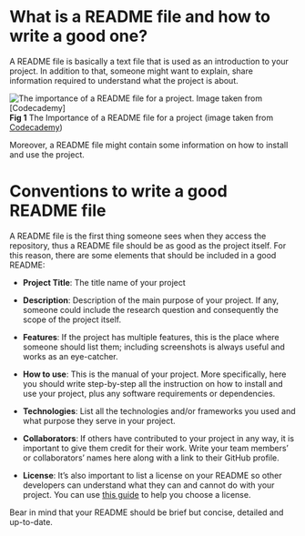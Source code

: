 <!-- #region -->
# What is a README file and how to write a good one?

A README file is basically a text file that is used as an introduction to your project. In addition to that, someone might want to explain, share information required to understand what the project is about.

![The importance of a README file for a project. Image taken from [Codecademy]](../images/github-README.svg)
**Fig 1** The Importance of a README file for a project (image taken from [Codecademy](https://www.codecademy.com/learn/learn-git/modules/github-markdown/cheatsheet))



Moreover, a README file might contain some information on how to install and use the project.

# Conventions to write a good README file
A README file is the first thing someone sees when they access the repository, thus a README file should be as good as the project itself. For this reason, there are some elements that should be included in a good README:

- **Project Title**: The title name of your project

- **Description**: Description of the main purpose of your project. If any, someone could include the research question and consequently the scope of the project itself.

- **Features**: If the project has multiple features, this is the place where someone should list them; including screenshots is always useful and works as an eye-catcher.

- **How to use**: This is the manual of your project. More specifically, here you should write step-by-step all the instruction on how to install and use your project, plus any software requirements or dependencies.

- **Technologies**: List all the technologies and/or frameworks you used and what purpose they serve in your project.

- **Collaborators**: If others have contributed to your project in any way, it is important to give them credit for their work. Write your team members’ or collaborators’ names here along with a link to their GitHub profile.

- **License**: It’s also important to list a license on your README so other developers can understand what they can and cannot do with your project. You can use [this guide](https://choosealicense.com/) to help you choose a license.
<!-- #endregion -->

Bear in mind that your README should be brief but concise, detailed and up-to-date.
